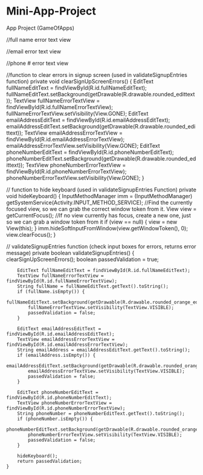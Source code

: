 # Mini-App-Project
App Project (GameOfApps)

//full name error text view
<TextView
  android:id="@+id/fullNameErrorTextView"
  android:layout_width="match_parent"
  android:layout_height="match_parent"
  android:layout_marginHorizontal="16dp"
  android:text="Please enter your full name"
  android:textSize="12sp"
  android:fontFamily="@font/roboto"
  android:textColor="@color/orange_70"
  android:visibility="invisible" />

//email error text view
 <TextView
  android:id="@+id/emailAddressErrorTextView"
  android:layout_width="match_parent"
  android:layout_height="match_parent"
  android:layout_marginHorizontal="16dp"
  android:text="Please enter a valid email address"
  android:textSize="12sp"
  android:fontFamily="@font/roboto"
  android:textColor="@color/orange_70"
  android:visibility="invisible" />
  
//phone # error text view
<TextView
  android:id="@+id/phoneNumberErrorTextView"
  android:layout_width="match_parent"
  android:layout_height="match_parent"
  android:layout_marginHorizontal="16dp"
  android:text="Please enter a valid phone number"
  android:textSize="12sp"
  android:fontFamily="@font/roboto"
  android:textColor="@color/orange_70"
  android:visibility="invisible" />
  
//function to clear errors in signup screen (used in validateSignupEntries function)
private void clearSignUpScreenErrors() {
        EditText fullNameEditText = findViewById(R.id.fullNameEditText);
        fullNameEditText.setBackground(getDrawable(R.drawable.rounded_edittext));
        TextView fullNameErrorTextView = findViewById(R.id.fullNameErrorTextView);
        fullNameErrorTextView.setVisibility(View.GONE);
        EditText emailAddressEditText = findViewById(R.id.emailAddressEditText);
        emailAddressEditText.setBackground(getDrawable(R.drawable.rounded_edittext));
        TextView emailAddressErrorTextView = findViewById(R.id.emailAddressErrorTextView);
        emailAddressErrorTextView.setVisibility(View.GONE);
        EditText phoneNumberEditText = findViewById(R.id.phoneNumberEditText);
        phoneNumberEditText.setBackground(getDrawable(R.drawable.rounded_edittext));
        TextView phoneNumberErrorTextView = findViewById(R.id.phoneNumberErrorTextView);
        phoneNumberErrorTextView.setVisibility(View.GONE);
    }
  
// function to hide keyboard (used in validateSignupEntries Function)
private void hideKeyboard() {
        InputMethodManager imm = (InputMethodManager) getSystemService(Activity.INPUT_METHOD_SERVICE);
        //Find the currently focused view, so we can grab the correct window token from it.
        View view = getCurrentFocus();
        //If no view currently has focus, create a new one, just so we can grab a window token from it
        if (view == null) {
            view = new View(this);
        }
        imm.hideSoftInputFromWindow(view.getWindowToken(), 0);
        view.clearFocus();
    }
    
//  validateSignupEntries function (check input boxes for errors, returns error message) 
private boolean validateSignupEntries() {
        clearSignUpScreenErrors();
        boolean passedValidation = true; 

        EditText fullNameEditText = findViewById(R.id.fullNameEditText);
        TextView fullNameErrorTextView = findViewById(R.id.fullNameErrorTextView);
        String fullName = fullNameEditText.getText().toString();
        if (fullName.isEmpty()) {
            fullNameEditText.setBackground(getDrawable(R.drawable.rounded_orange_edittext));
            fullNameErrorTextView.setVisibility(TextView.VISIBLE);
            passedValidation = false;
        }

        EditText emailAddressEditText = findViewById(R.id.emailAddressEditText);
        TextView emailAddressErrorTextView = findViewById(R.id.emailAddressErrorTextView);
        String emailAddress = emailAddressEditText.getText().toString();
        if (emailAddress.isEmpty()) {
            emailAddressEditText.setBackground(getDrawable(R.drawable.rounded_orange_edittext));
            emailAddressErrorTextView.setVisibility(TextView.VISIBLE);
            passedValidation = false;
        }

        EditText phoneNumberEditText = findViewById(R.id.phoneNumberEditText);
        TextView phoneNumberErrorTextView = findViewById(R.id.phoneNumberErrorTextView);
        String phoneNumber = phoneNumberEditText.getText().toString();
        if (phoneNumber.isEmpty()) {
            phoneNumberEditText.setBackground(getDrawable(R.drawable.rounded_orange_edittext));
            phoneNumberErrorTextView.setVisibility(TextView.VISIBLE);
            passedValidation = false;
        }

        hideKeyboard();
        return passedValidation;
    }  
  
